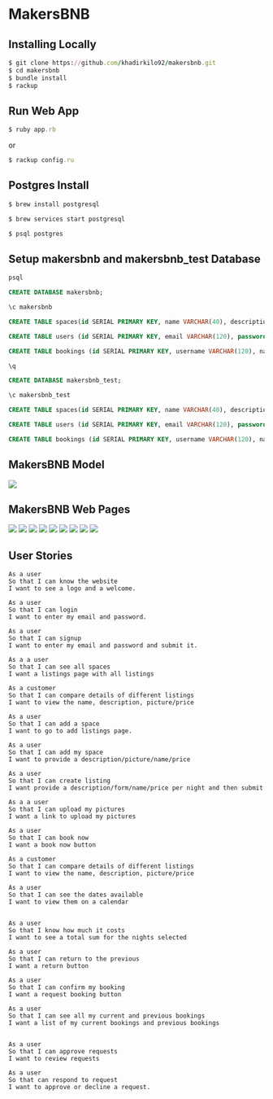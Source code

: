 # MakersBNB
## Installing Locally

```ruby
$ git clone https://github.com/khadirkilo92/makersbnb.git
$ cd makersbnb
$ bundle install
$ rackup
```
## Run Web App

```ruby 
$ ruby app.rb
```
or

```ruby 
$ rackup config.ru
```

## Postgres Install

```ruby
$ brew install postgresql

$ brew services start postgresql

$ psql postgres
```
## Setup makersbnb and makersbnb_test Database

```sql
psql

CREATE DATABASE makersbnb;

\c makersbnb

CREATE TABLE spaces(id SERIAL PRIMARY KEY, name VARCHAR(40), description VARCHAR(240), price_per_night FLOAT4);

CREATE TABLE users (id SERIAL PRIMARY KEY, email VARCHAR(120), password VARCHAR(240));

CREATE TABLE bookings (id SERIAL PRIMARY KEY, username VARCHAR(120), name VARCHAR(240), description VARCHAR(240), price_per_night VARCHAR(60), space_id INT;);

\q

CREATE DATABASE makersbnb_test;

\c makersbnb_test

CREATE TABLE spaces(id SERIAL PRIMARY KEY, name VARCHAR(40), description VARCHAR(240), price_per_night FLOAT4);

CREATE TABLE users (id SERIAL PRIMARY KEY, email VARCHAR(120), password VARCHAR(240));

CREATE TABLE bookings (id SERIAL PRIMARY KEY, username VARCHAR(120), name VARCHAR(240), description VARCHAR(240), price_per_night VARCHAR(60), space_id INT);

```

## MakersBNB Model

<img src="./public/images/makersbnb-mock-up.png">

## MakersBNB Web Pages

<img src="./public/images/page1.png">
<img src="./public/images/page2.png">
<img src="./public/images/page3.png">
<img src="./public/images/page4.png">
<img src="./public/images/page5.png">
<img src="./public/images/page6.png">
<img src="./public/images/page7.png">
<img src="./public/images/page8.png">
<img src="./public/images/page9.png">

## User Stories
```
As a user 
So that I can know the website
I want to see a logo and a welcome.

As a user 
So that I can login 
I want to enter my email and password. 

As a user 
So that I can signup 
I want to enter my email and password and submit it.

As a a user 
So that I can see all spaces
I want a listings page with all listings 

As a customer
So that I can compare details of different listings
I want to view the name, description, picture/price

As a user 
So that I can add a space
I want to go to add listings page.

As a user 
So that I can add my space 
I want to provide a description/picture/name/price

As a user 
So that I can create listing 
I want provide a description/form/name/price per night and then submit

As a a user
So that I can upload my pictures
I want a link to upload my pictures 

As a user 
So that I can book now
I want a book now button

As a customer
So that I can compare details of different listings
I want to view the name, description, picture/price

As a user 
So that I can see the dates available 
I want to view them on a calendar 


As a user 
So that I know how much it costs
I want to see a total sum for the nights selected 

As a user 
So that I can return to the previous
I want a return button

As a user 
So that I can confirm my booking 
I want a request booking button

As a user 
So that I can see all my current and previous bookings 
I want a list of my current bookings and previous bookings


As a user 
So that I can approve requests
I want to review requests

As a user
So that can respond to request 
I want to approve or decline a request.
```
